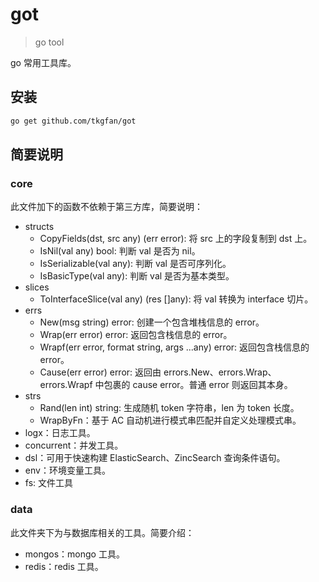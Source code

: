 # got

> go tool

go 常用工具库。

## 安装

```bash
go get github.com/tkgfan/got
```

## 简要说明

### core

此文件加下的函数不依赖于第三方库，简要说明：
- structs
  - CopyFields(dst, src any) (err error): 将 src 上的字段复制到 dst 上。
  - IsNil(val any) bool: 判断 val 是否为 nil。
  - IsSerializable(val any): 判断 val 是否可序列化。
  - IsBasicType(val any): 判断 val 是否为基本类型。
- slices
  - ToInterfaceSlice(val any) (res []any): 将 val 转换为 interface 切片。
- errs
  - New(msg string) error: 创建一个包含堆栈信息的 error。
  - Wrap(err error) error: 返回包含栈信息的 error。
  - Wrapf(err error, format string, args ...any) error: 返回包含栈信息的 error。
  - Cause(err error) error: 返回由 errors.New、errors.Wrap、errors.Wrapf 中包裹的 cause error。普通 error 则返回其本身。
- strs
  - Rand(len int) string: 生成随机 token 字符串，len 为 token 长度。
  - WrapByFn：基于 AC 自动机进行模式串匹配并自定义处理模式串。
- logx：日志工具。
- concurrent：并发工具。
- dsl：可用于快速构建 ElasticSearch、ZincSearch 查询条件语句。
- env：环境变量工具。
- fs: 文件工具

### data

此文件夹下为与数据库相关的工具。简要介绍：
- mongos：mongo 工具。
- redis：redis 工具。
